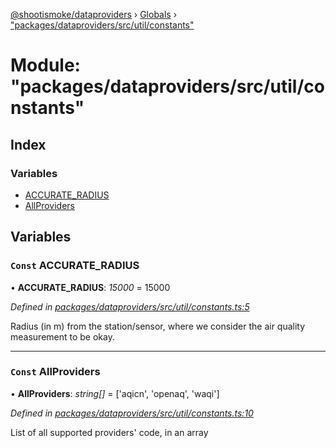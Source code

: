 [@shootismoke/dataproviders](../README.md) › [Globals](../globals.md) › ["packages/dataproviders/src/util/constants"](_packages_dataproviders_src_util_constants_.md)

# Module: "packages/dataproviders/src/util/constants"

## Index

### Variables

* [ACCURATE_RADIUS](_packages_dataproviders_src_util_constants_.md#const-accurate_radius)
* [AllProviders](_packages_dataproviders_src_util_constants_.md#const-allproviders)

## Variables

### `Const` ACCURATE_RADIUS

• **ACCURATE_RADIUS**: *15000* = 15000

*Defined in [packages/dataproviders/src/util/constants.ts:5](https://github.com/shootismoke/common/blob/af8195a/packages/dataproviders/src/util/constants.ts#L5)*

Radius (in m) from the station/sensor, where we consider the air quality
measurement to be okay.

___

### `Const` AllProviders

• **AllProviders**: *string[]* = ['aqicn', 'openaq', 'waqi']

*Defined in [packages/dataproviders/src/util/constants.ts:10](https://github.com/shootismoke/common/blob/af8195a/packages/dataproviders/src/util/constants.ts#L10)*

List of all supported providers' code, in an array
